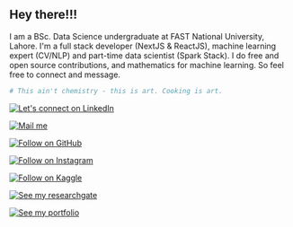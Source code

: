 ## Hey there!!!

I am a BSc. Data Science undergraduate at FAST National University, Lahore. I'm a full stack developer (NextJS & ReactJS), machine learning expert (CV/NLP) and part-time data scientist (Spark Stack). I do free and open source contributions, and mathematics for machine learning. So feel free to connect and message.


```bash
# This ain't chemistry - this is art. Cooking is art.
```
  <a href="https://www.linkedin.com/in/ahmedembedded/" target="_blank" ><img title="Let's connect on LinkedIn" src="https://img.shields.io/badge/LinkedIn-0077B5?style=for-the-badge&logo=linkedin&logoColor=white"/></a>


  <a href="mailto:busines.ahmadabdullah@gmail.com" target="_blank" ><img title="Mail me" src="https://img.shields.io/badge/Gmail-D14836?style=for-the-badge&logo=gmail&logoColor=white"/></a>


  <a href="https://github.com/ahmedembeddedxx" target="_blank" ><img title="Follow on GitHub" src="https://img.shields.io/badge/GitHub-100000?style=for-the-badge&logo=github&logoColor=white"/></a>

  <a href="https://www.instagram.com/ahmedembedded/" target="_blank" ><img title="Follow on Instagram" src="https://img.shields.io/badge/Instagram-E4405F?style=for-the-badge&logo=instagram&logoColor=white"/></a>

  <a href="https://www.kaggle.com/ahmedembedded" target="_blank" ><img title="Follow on Kaggle" src="https://img.shields.io/badge/Kaggle-20BEFF?style=for-the-badge&logo=Kaggle&logoColor=white"/></a>

  <a href="https://www.researchgate.net/profile/Ahmed-Abdullah-71" target="_blank" ><img title="See my researchgate" src="https://img.shields.io/badge/Research_Gate-00CCBB.svg?&style=for-the-badge&logo=ResearchGate&logoColor=white"/></a>

  <a href="https://ahmedembeddedx.vercel.app/" target="_blank" ><img title="See my portfolio" src="https://img.shields.io/badge/Vercel-000000?style=for-the-badge&logo=vercel&logoColor=white"/></a>

  

